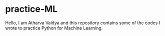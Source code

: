 # practice-ML
Hello,
I am Atharva Vaidya and this repository contains some of the codes I wrote to practice Python for Machine Learning.
